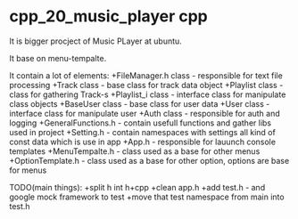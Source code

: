 # cpp_20_music_player cpp 

It is bigger procject of Music PLayer at ubuntu.

It base on  menu-tempalte.

It contain a lot of elements:
+FileManager.h class - responsible for text file processing
+Track class - base class for track data object
+Playlist class - class for gathering Track-s
+Playlist_i class - interface class for manipulate class objects
+BaseUser class - base class for user data
+User class - interface class for manipulate user 
+Auth class - responsible for auth and logging
+GeneralFunctions.h - contain usefull functions and gather libs used in project
+Setting.h - contain namespaces with settings all kind of const data which is use in app
+App.h - responsible for lauunch console templates
+MenuTempalte.h - class used as a base for other menus
+OptionTemplate.h - class used as a base for other option, options are base for menus

TODO(main things):
+split h int h+cpp
+clean  app.h
+add test.h - and google mock framework to test
+move that test namespace from main into test.h
